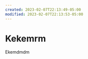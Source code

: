 ```yaml
---
created: 2023-02-07T22:13:49-05:00
modified: 2023-02-07T22:13:53-05:00
---
```


# Kekemrm

Ekemdmdm
